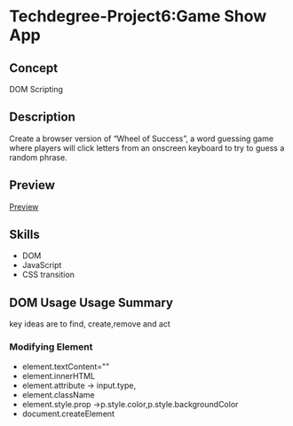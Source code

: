 # Techdegree-Project6:Game Show App

## Concept
DOM Scripting

## Description
Create a browser version of “Wheel of Success”, a word guessing game where players will click letters from an onscreen keyboard to try to guess a random phrase.

## Preview
<a href="https://jiwu6498.github.io/Techdegree-Project6/">Preview</a>

## Skills
* DOM
* JavaScript
* CSS transition

## DOM Usage Usage Summary
key ideas are to find, create,remove and act

### Modifying Element
* element.textContent=""
* element.innerHTML
* element.attribute -> input.type, 
* element.className
* element.style.prop ->p.style.color,p.style.backgroundColor
* document.createElement




